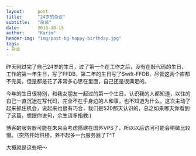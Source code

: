 ```yaml
---
layout:     post
title:      "24岁的杂谈"
subtitle:   "杂谈"
date:       2018-10-15
author:     "Karim"
header-img: "img/post-bg-happy-birthday.jpg"
tags:
- 杂谈
---
```




昨天刚过完了自己24岁的生日，过了第一个在工作之后，没有在敲代码的生日，工作的第一年生日，写了FFDB，第二年的生日写了Swift-FFDB，尽管这两个库都不完美，但是都是花了非常多心思在里面，自己还是很满足的。   

今年的生日很特别，和我女朋友一起过的第一个生日，认识我的人都知道，以往的自己一直沉迷在写代码，完全不在乎身边的人和事，也不知道为什么，这次主动了起来抓住机会，说起来也很有巧合，我们是520那天认识的，总之如果哪天你看到了这篇，想跟你说句，余生请多指教:)    

博客的服务器可能在未来会考虑搭建在国外VPS了，所以以后访问可能会稍微比较慢。（突然开始供楼，养不起多一台服务器了T^T   

   

大概就是这些吧～